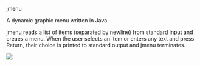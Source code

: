jmenu

A dynamic graphic menu written in Java.

jmenu reads a list of items (separated by newline) from standard input and creaes a menu. When the user selects an item or enters any text and press Return, their choice is printed to standard output and jmenu terminates.

![](http://s27.postimg.org/814hj79yb/jmenu.png)